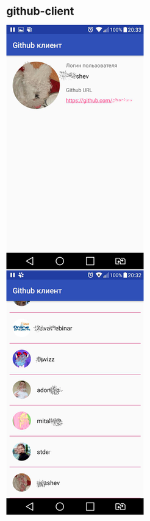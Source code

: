 # github-client

![alt text](https://github.com/SuleymanovTat/github-client/blob/master/2018-07-31-22.58.58.png)   ![alt text](https://github.com/SuleymanovTat/github-client/blob/master/2018-07-31-22.59.06.png)
